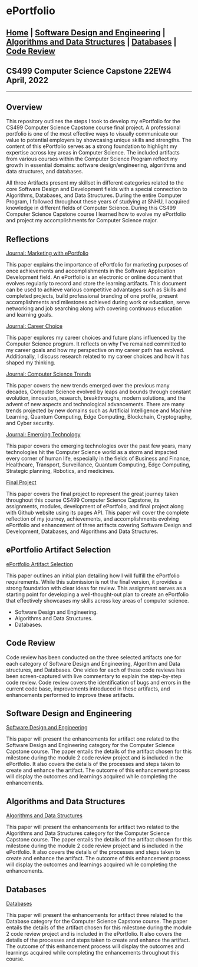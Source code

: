 # ePortfolio

[Home](readme.md "Home") | [Software Design and Engineering](CS320.md "Software Design") | [Algorithms and Data Structures](cs300.md "Algorithms") | [Databases](cs340.md "Databases") | [Code Review](codereview.md "Code Review") 
---

## CS499 Computer Science Capstone 22EW4<br>April, 2022

---

## Overview

This repository outlines the steps I took to develop my ePortfolio for the CS499 Computer Science Capstone course final project. A professional portfolio is one of the most effective ways to visually communicate our value to potential employers by showcasing unique skills and strengths. The content of this ePortfolio serves as a strong foundation to highlight my expertise across key areas in Computer Science. The included artifacts from various courses within the Computer Science Program reflect my growth in essential domains: software design/engineering, algorithms and data structures, and databases.

All three Artifacts present my skillset in different categories related to the core Software Design and Development fields with a special connection to Algorithms, Databases, and Data Structures. During the entire Computer Program, I followed throughout these years of studying at SNHU, I acquired knowledge in different fields of Computer Science. During this CS499 Computer Science Capstone course I learned how to evolve my ePortfolio and project my accomplishments for Computer Science major. 

## Reflections

[Journal: Marketing with ePortfolio](M3A1JournalMarketingWithePortfolio.pdf "Journal: Marketing with ePortfolio")

This paper explains the importance of ePortfolio for marketing purposes of once achievements and accomplishments in the Software Application Development field. An ePortfolio is an electronic or online document that evolves regularly to record and store the learning artifacts. This document can be used to achieve various competitive advantages such as Skills and completed projects, build professional branding of one profile, present accomplishments and milestones achieved during work or education, serve networking and job searching along with covering continuous education and learning goals.

[Journal: Career Choice](M4A1JournalCareerChoiceAndUpdate.pdf "Journal: Career Choice")

This paper explores my career choices and future plans influenced by the Computer Science program. It reflects on why I've remained committed to my career goals and how my perspective on my career path has evolved. Additionally, I discuss research related to my career choices and how it has shaped my thinking.

[Journal: Computer Science Trends](M5A1JournalComputerScienceTrends.pdf "Journal: Computer Science Trends")

This paper covers the new trends emerged over the previous many decades, Computer Science evolved by leaps and bounds through constant evolution, innovation, research, breakthroughs, modern solutions, and the advent of new aspects and technological advancements. There are many trends projected by new domains such as Artificial Intelligence and Machine Learning, Quantum Computing, Edge Computing, Blockchain, Cryptography, and Cyber security. 

[Journal: Emerging Technology](M6A1JournalEmergingTechnology.pdf "Journal: Emerging Technology")

This paper covers the emerging technologies over the past few years, many technologies hit the Computer Science world as a storm and impacted every corner of human life, especially in the fields of Business and Finance, Healthcare, Transport, Surveillance, Quantum Computing, Edge Computing, Strategic planning, Robotics, and medicines.  

[Final Project](M7A1FinalProject.pdf "Final Project")

This paper covers the final project to represent the great journey taken throughout this course CS499 Computer Science Capstone, its assignments, modules, development of ePortfolio, and final project along with Github website using its pages API. This paper will cover the complete reflection of my journey, achievements, and accomplishments evolving ePortfolio and enhancement of three artifacts covering Software Design and Development, Databases, and Algorithms and Data Structures. 

## ePortfolio Artifact Selection

[ePortfolio Artifact Selection](CS499M1ArtifactSelection.pdf "ePortfolio Artifact Selection")

This paper outlines an initial plan detailing how I will fulfill the ePortfolio requirements. While this submission is not the final version, it provides a strong foundation with clear ideas for review. This assignment serves as a starting point for developing a well-thought-out plan to create an ePortfolio that effectively showcases my skills across key areas of computer science.

- Software Design and Engineering.
- Algorithms and Data Structures. 
- Databases. 

## Code Review

Code review has been conducted on the three selected artifacts one for each category of Software Design and Engineering, Algorithm and Data structures, and Databases.   One video for each of these code reviews has been screen-captured with live commentary to explain the step-by-step code review. Code review covers the identification of bugs and errors in the current code base, improvements introduced in these artifacts, and enhancements performed to improve these artifacts. 

## Software Design and Engineering

[Software Design and Engineering](M3A2EnhancementThreeSoftwareDesignAndEngineering.pdf "Software Design and Engineering")

This paper will present the enhancements for artifact one related to the Software Design and Engineering category for the Computer Science Capstone course. The paper entails the details of the artifact chosen for this milestone during the module 2 code review project and is included in the ePortfolio. It also covers the details of the processes and steps taken to create and enhance the artifact. The outcome of this enhancement process will display the outcomes and learnings acquired while completing the enhancements. 

## Algorithms and Data Structures

[Algorithms and Data Structures](M4A2EnhancementTwoAlgorithmAndDataStructures.pdf "Algorithms and Data Structures")

This paper will present the enhancements for artifact two related to the Algorithms and Data Structures category for the Computer Science Capstone course. The paper entails the details of the artifact chosen for this milestone during the module 2 code review project and is included in the ePortfolio. It also covers the details of the processes and steps taken to create and enhance the artifact. The outcome of this enhancement process will display the outcomes and learnings acquired while completing the enhancements. 

## Databases

[Databases](M5A2MilestoneFourDatabases.pdf "Databases")

This paper will present the enhancements for artifact three related to the Database category for the Computer Science Capstone course. The paper entails the details of the artifact chosen for this milestone during the module 2 code review project and is included in the ePortfolio. It also covers the details of the processes and steps taken to create and enhance the artifact. The outcome of this enhancement process will display the outcomes and learnings acquired while completing the enhancements throughout this course. 


